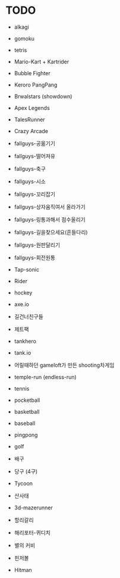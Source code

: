 # TODO

- alkagi
- gomoku
- tetris
  
- Mario-Kart + Kartrider
- Bubble Fighter
- Keroro PangPang
- Brwalstars (showdown)
- Apex Legends
- TalesRunner
- Crazy Arcade
- fallguys-공옮기기
- fallguys-떨어져유
- fallguys-축구
- fallguys-시소
- fallguys-꼬리잡기
- fallguys-상자움직여서 올라가기
- fallguys-링통과해서 점수올리기
- fallguys-길을찾으세요(흔들다리)
- fallguys-원판달리기
- fallguys-회전원통
  
- Tap-sonic
- Rider
- hockey
- axe.io
- 길건너친구들
- 제트팩
- tankhero
- tank.io
- 어릴때하던 gameloft가 만든 shooting차게임
- temple-run (endless-run)
  
- tennis
- pocketball
- basketball
- baseball
- pingpong
- golf
- 배구
- 당구 (4구)

- Tycoon
- 산사태
- 3d-mazerunner
- 할리갈리
- 해리포터-퀴디치
- 별의 커비
- 핀저볼
- Hitman

<!-- - voxel-based game -->
